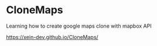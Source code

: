 # CloneMaps

Learning how to create google maps clone
with mapbox API

https://xein-dev.github.io/CloneMaps/
